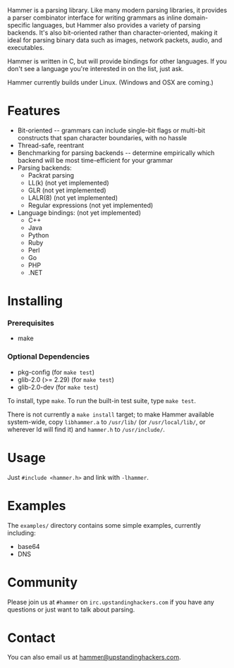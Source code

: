 Hammer is a parsing library. Like many modern parsing libraries, it provides a parser combinator interface for writing grammars as inline domain-specific languages, but Hammer also provides a variety of parsing backends. It's also bit-oriented rather than character-oriented, making it ideal for parsing binary data such as images, network packets, audio, and executables.

Hammer is written in C, but will provide bindings for other languages. If you don't see a language you're interested in on the list, just ask.

Hammer currently builds under Linux. (Windows and OSX are coming.)

Features
========
* Bit-oriented -- grammars can include single-bit flags or multi-bit constructs that span character boundaries, with no hassle
* Thread-safe, reentrant
* Benchmarking for parsing backends -- determine empirically which backend will be most time-efficient for your grammar
* Parsing backends:
  * Packrat parsing
  * LL(k) (not yet implemented)
  * GLR (not yet implemented)
  * LALR(8) (not yet implemented)
  * Regular expressions (not yet implemented)
* Language bindings: (not yet implemented)
  * C++
  * Java
  * Python
  * Ruby
  * Perl
  * Go
  * PHP
  * .NET

Installing
==========
### Prerequisites
* make

### Optional Dependencies
* pkg-config (for `make test`)
* glib-2.0 (>= 2.29) (for `make test`)
* glib-2.0-dev (for `make test`)

To install, type `make`. To run the built-in test suite, type `make test`.

There is not currently a `make install` target; to make Hammer available system-wide, copy `libhammer.a` to `/usr/lib/` (or `/usr/local/lib/`, or wherever ld will find it) and `hammer.h` to `/usr/include/`. 

Usage
=====
Just `#include <hammer.h>` and link with `-lhammer`.

Examples
========
The `examples/` directory contains some simple examples, currently including:
* base64
* DNS

Community
=========
Please join us at `#hammer` on `irc.upstandinghackers.com` if you have any questions or just want to talk about parsing.

Contact
=======
You can also email us at <hammer@upstandinghackers.com>.
